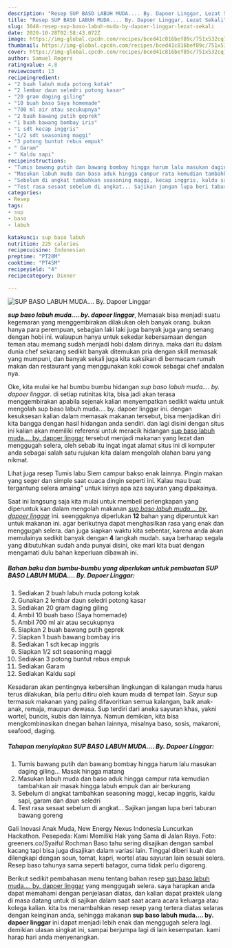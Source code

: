```yaml
---
description: "Resep SUP BASO LABUH MUDA.... By. Dapoer Linggar, Lezat Sekali"
title: "Resep SUP BASO LABUH MUDA.... By. Dapoer Linggar, Lezat Sekali"
slug: 3048-resep-sup-baso-labuh-muda-by-dapoer-linggar-lezat-sekali
date: 2020-10-28T02:58:43.072Z
image: https://img-global.cpcdn.com/recipes/bced41c816bef89c/751x532cq70/sup-baso-labuh-muda-by-dapoer-linggar-foto-resep-utama.jpg
thumbnail: https://img-global.cpcdn.com/recipes/bced41c816bef89c/751x532cq70/sup-baso-labuh-muda-by-dapoer-linggar-foto-resep-utama.jpg
cover: https://img-global.cpcdn.com/recipes/bced41c816bef89c/751x532cq70/sup-baso-labuh-muda-by-dapoer-linggar-foto-resep-utama.jpg
author: Samuel Rogers
ratingvalue: 4.8
reviewcount: 13
recipeingredient:
- "2 buah labuh muda potong kotak"
- "2 lembar daun seledri potong kasar"
- "20 gram daging giling"
- "10 buah baso Saya homemade"
- "700 ml air atau secukupnya"
- "2 buah bawang putih geprek"
- "1 buah bawang bombay iris"
- "1 sdt kecap inggris"
- "1/2 sdt seasoning maggi"
- "3 potong buntut rebus empuk"
- " Garam"
- " Kaldu sapi"
recipeinstructions:
- "Tumis bawang putih dan bawang bombay hingga harum lalu masukan daging giling... Masak hingga matang"
- "Masukan labuh muda dan baso aduk hingga campur rata kemudian tambahkan air masak hingga labuh empuk dan air berkurang"
- "Sebelum di angkat tambahkan seasoning maggi, kecap inggris, kaldu sapi, garam dan daun seledri"
- "Test rasa sesaat sebelum di angkat... Sajikan jangan lupa beri taburan bawang goreng"
categories:
- Resep
tags:
- sup
- baso
- labuh

katakunci: sup baso labuh 
nutrition: 225 calories
recipecuisine: Indonesian
preptime: "PT28M"
cooktime: "PT45M"
recipeyield: "4"
recipecategory: Dinner

---
```



![SUP BASO LABUH MUDA.... By. Dapoer Linggar](https://img-global.cpcdn.com/recipes/bced41c816bef89c/751x532cq70/sup-baso-labuh-muda-by-dapoer-linggar-foto-resep-utama.jpg)

<b><i>sup baso labuh muda.... by. dapoer linggar</i></b>, Memasak bisa menjadi suatu kegemaran yang menggembirakan dilakukan oleh banyak orang. bukan hanya para perempuan, sebagian laki laki juga banyak juga yang senang dengan hobi ini. walaupun hanya untuk sekedar kebersamaan dengan teman atau memang sudah menjadi hobi dalam dirinya. maka dari itu dalam dunia chef sekarang sedikit banyak ditemukan pria dengan skill memasak yang mumpuni, dan banyak sekali juga kita saksikan di bermacam rumah makan dan restaurant yang menggunakan koki cowok sebagai chef andalan nya.

Oke, kita mulai ke hal bumbu bumbu hidangan <i>sup baso labuh muda.... by. dapoer linggar</i>. di setiap rutinitas kita, bisa jadi akan terasa menggembirakan apabila sejenak kalian menyempatkan sedikit waktu untuk mengolah sup baso labuh muda.... by. dapoer linggar ini. dengan kesuksesan kalian dalam memasak makanan tersebut, bisa menjadikan diri kita bangga dengan hasil hidangan anda sendiri. dan lagi disini dengan situs ini kalian akan memiliki referensi untuk meracik hidangan <u>sup baso labuh muda.... by. dapoer linggar</u> tersebut menjadi makanan yang lezat dan menggugah selera, oleh sebab itu ingat ingat alamat situs ini di komputer anda sebagai salah satu rujukan kita dalam mengolah olahan baru yang nikmat.

Lihat juga resep Tumis labu Siem campur bakso enak lainnya. Pingin makan yang seger dan simple saat cuaca dingin seperti ini. Kalau mau buat tergantung selera amaing&#34; untuk isinya apa aza sayuran yang dipakainya.


Saat ini langsung saja kita mulai untuk membeli perlengkapan yang diperuntuk kan dalam mengolah makanan <u><i>sup baso labuh muda.... by. dapoer linggar</i></u> ini. seenggaknya diperlukan <b>12</b> bahan yang diperuntuk kan untuk makanan ini. agar berikutnya dapat menghasilkan rasa yang enak dan menggugah selera. dan juga siapkan waktu kita sebentar, karena anda akan memulainya sedikit banyak dengan <b>4</b> langkah mudah. saya berharap segala yang dibutuhkan sudah anda punyai disini, oke mari kita buat dengan mengamati dulu bahan keperluan dibawah ini.

<!--inarticleads1-->

##### Bahan baku dan bumbu-bumbu yang diperlukan untuk pembuatan SUP BASO LABUH MUDA.... By. Dapoer Linggar:

1. Sediakan 2 buah labuh muda potong kotak
1. Gunakan 2 lembar daun seledri potong kasar
1. Sediakan 20 gram daging giling
1. Ambil 10 buah baso (Saya homemade)
1. Ambil 700 ml air atau secukupnya
1. Siapkan 2 buah bawang putih geprek
1. Siapkan 1 buah bawang bombay iris
1. Sediakan 1 sdt kecap inggris
1. Siapkan 1/2 sdt seasoning maggi
1. Sediakan 3 potong buntut rebus empuk
1. Sediakan  Garam
1. Sediakan  Kaldu sapi


Kesadaran akan pentingnya kebersihan lingkungan di kalangan muda harus terus dilakukan, bila perlu ditiru oleh kaum muda di tempat lain. Sayur sup termasuk makanan yang paling difavoritkan semua kalangan, baik anak-anak, remaja, maupun dewasa. Sup terdiri dari aneka sayuran khas, yakni wortel, buncis, kubis dan lainnya. Namun demikian, kita bisa mengkombinasikan dnegan bahan lainnya, misalnya baso, sosis, makaroni, seafood, daging. 

<!--inarticleads2-->

##### Tahapan menyiapkan SUP BASO LABUH MUDA.... By. Dapoer Linggar:

1. Tumis bawang putih dan bawang bombay hingga harum lalu masukan daging giling... Masak hingga matang
1. Masukan labuh muda dan baso aduk hingga campur rata kemudian tambahkan air masak hingga labuh empuk dan air berkurang
1. Sebelum di angkat tambahkan seasoning maggi, kecap inggris, kaldu sapi, garam dan daun seledri
1. Test rasa sesaat sebelum di angkat... Sajikan jangan lupa beri taburan bawang goreng


Gali Inovasi Anak Muda, New Energy Nexus Indonesia Luncurkan Hackathon. Pesepeda: Kami Memiliki Hak yang Sama di Jalan Raya. Foto: greeners.co/Syaiful Rochman Baso tahu sering disajikan dengan sambal kacang tapi bisa juga disajikan dalam variasi lain. Tinggal diberi kuah dan dilengkapi dengan soun, tomat, kapri, wortel atau sayuran lain sesuai selera. Resep baso tahunya sama seperti batagor, cuma tidak perlu digoreng. 

Berikut sedikit pembahasan menu tentang bahan resep <u>sup baso labuh muda.... by. dapoer linggar</u> yang menggugah selera. saya harapkan anda dapat memahami dengan penjelasan diatas, dan kalian dapat praktek ulang di masa datang untuk di sajikan dalam saat saat acara acara keluarga atau kolega kalian. kita bs menambahkan resep resep yang tertera diatas selaras dengan keinginan anda, sehingga makanan <b>sup baso labuh muda.... by. dapoer linggar</b> ini dapat menjadi lebih enak dan menggugah selera lagi. demikian ulasan singkat ini, sampai berjumpa lagi di lain kesempatan. kami harap hari anda menyenangkan.
